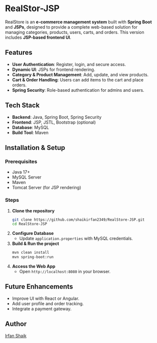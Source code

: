 # RealStor-JSP

RealStore is an **e-commerce management system** built with **Spring Boot** and **JSPs**, designed to provide a complete web-based solution for managing categories, products, users, carts, and orders. This version includes **JSP-based frontend UI**.

## Features
- **User Authentication**: Register, login, and secure access.
- **Dynamic UI**: JSPs for frontend rendering.
- **Category & Product Management**: Add, update, and view products.
- **Cart & Order Handling**: Users can add items to the cart and place orders.
- **Spring Security**: Role-based authentication for admins and users.

## Tech Stack
- **Backend**: Java, Spring Boot, Spring Security
- **Frontend**: JSP, JSTL, Bootstrap (optional)
- **Database**: MySQL
- **Build Tool**: Maven

## Installation & Setup
### Prerequisites
- Java 17+
- MySQL Server
- Maven
- Tomcat Server (for JSP rendering)

### Steps
1. **Clone the repository**
   ```sh
   git clone https://github.com/shaikirfan2349/RealStore-JSP.git
   cd RealStore-JSP
   ```
2. **Configure Database**
   - Update `application.properties` with MySQL credentials.
3. **Build & Run the project**
   ```sh
   mvn clean install
   mvn spring-boot:run
   ```
4. **Access the Web App**
   - Open `http://localhost:8080` in your browser.

## Future Enhancements
- Improve UI with React or Angular.
- Add user profile and order tracking.
- Integrate a payment gateway.

## Author
[Irfan Shaik](https://github.com/shaikirfan2349)
